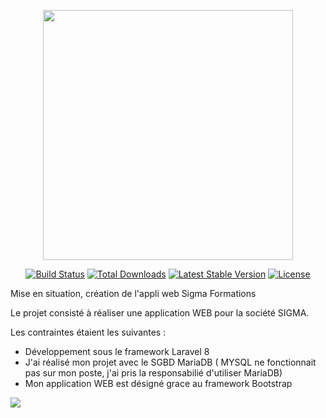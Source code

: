 <p align="center"><a href="https://laravel.com" target="_blank"><img src="https://raw.githubusercontent.com/laravel/art/master/logo-lockup/5%20SVG/2%20CMYK/1%20Full%20Color/laravel-logolockup-cmyk-red.svg" width="400"></a></p>

<p align="center">
<a href="https://travis-ci.org/laravel/framework"><img src="https://travis-ci.org/laravel/framework.svg" alt="Build Status"></a>
<a href="https://packagist.org/packages/laravel/framework"><img src="https://img.shields.io/packagist/dt/laravel/framework" alt="Total Downloads"></a>
<a href="https://packagist.org/packages/laravel/framework"><img src="https://img.shields.io/packagist/v/laravel/framework" alt="Latest Stable Version"></a>
<a href="https://packagist.org/packages/laravel/framework"><img src="https://img.shields.io/packagist/l/laravel/framework" alt="License"></a>
</p>

Mise en situation, création de l'appli web Sigma Formations 


Le projet consisté à réaliser une application WEB pour la société SIGMA. 

Les contraintes étaient les suivantes :

- Développement sous le framework Laravel 8
- J'ai réalisé mon projet  avec le SGBD MariaDB ( MYSQL ne fonctionnait pas sur mon poste, j'ai pris la responsabilié d'utiliser  MariaDB)
- Mon application WEB est désigné grace au framework Bootstrap

<img src="\Users\Alexandre\Desktop\imgblog\sigma.jpg">
